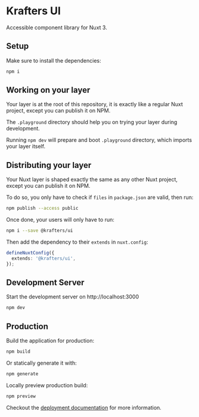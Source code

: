 # Krafters UI

Accessible component library for Nuxt 3.

## Setup

Make sure to install the dependencies:

```bash
npm i
```

## Working on your layer

Your layer is at the root of this repository, it is exactly like a regular Nuxt project, except you can publish it on NPM.

The `.playground` directory should help you on trying your layer during development.

Running `npm dev` will prepare and boot `.playground` directory, which imports your layer itself.

## Distributing your layer

Your Nuxt layer is shaped exactly the same as any other Nuxt project, except you can publish it on NPM.

To do so, you only have to check if `files` in `package.json` are valid, then run:

```bash
npm publish --access public
```

Once done, your users will only have to run:

```bash
npm i --save @krafters/ui
```

Then add the dependency to their `extends` in `nuxt.config`:

```ts
defineNuxtConfig({
  extends: '@krafters/ui',
});
```

## Development Server

Start the development server on http://localhost:3000

```bash
npm dev
```

## Production

Build the application for production:

```bash
npm build
```

Or statically generate it with:

```bash
npm generate
```

Locally preview production build:

```bash
npm preview
```

Checkout the [deployment documentation](https://nuxt.com/docs/getting-started/deployment) for more information.
